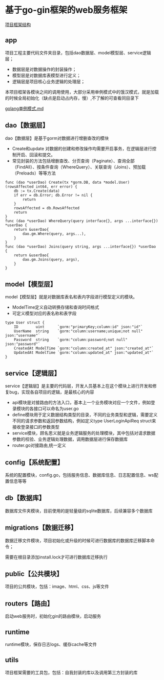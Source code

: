 
# 基于go-gin框架的web服务框架
[项目框架结构](./public/image/ginServerPath.png)
## app 
项目工程主要代码文件夹目录，包括dao数据层、model模型层、service逻辑层；

- 数据层是对数据操作的封装操作；
- 模型层是对数据库表模型进行定义；
- 逻辑层是项目核心业务逻辑的处理层；

本项目框架各模块之间的调用使用，大部分采用单例模式中的饿汉模式，就是加载的时候全局初始化（缺点是启动占内存，慢）,不了解的可查看同目录下

[golang单例模式.md](./golang单例模式.md)

## dao【数据层】
dao【数据层】是基于gorm对数据进行增删查改的模块
- Create和update 对数据的创建和修改操作均需要开启事务，在逻辑层进行控制开启、回滚和提交。
- 常见封装的方法包括增删查改、分页查询（Paginate）、查询全部（FindAll）、按条件查询（WhereQuery）、关联查询（Joins）、预加载（Preloads）等等方法

```
func (dao *userDao) Create(tx *gorm.DB, data *model.User) (rowsAffected int64, err error) {
	db := tx.Create(data)
	if err = db.Error; db.Error != nil {
		return
	}
	rowsAffected = db.RowsAffected
	return
}
func (dao *userDao) WhereQuery(query interface{}, args ...interface{}) *userDao {
	return &userDao{
		dao.gm.Where(query, args...),
	}
}
func (dao *userDao) Joins(query string, args ...interface{}) *userDao {
	return &userDao{
		dao.gm.Joins(query, args),
	}
}
```
## model【模型层】
model【模型层】就是对数据库表名和表内字段进行模型定义的模块。
- ModelTime定义自动转换存储和查询时间格式
- 可定义模型对应的表名称和表字段

```
type User struct {
	ID        uint      `gorm:"primaryKey;column:id" json:"id"`
	UserName  string    `gorm:"column:username;unique;not null" json:"username"`
	Password  string    `gorm:"column:password;not null" json:"password"`
	CreatedAt ModelTime `gorm:"column:created_at" json:"created_at"`
	UpdatedAt ModelTime `gorm:"column:updated_at" json:"updated_at"`
}
```
## service【逻辑层】
service【逻辑层】是主要的代码层，开发人员基本上在这个模块上进行开发和修复bug，实现各自项目的逻辑，是最核心的内容
- api模块是对接路由的方法入口，基本上一个业务模块对应一个文件，例如登录模块的各接口可以命名为user.go
- define模块用于定义数据结构类型的目录，不同的业务类型和逻辑，需要定义不同的请求参数和返回参数结构，例如定义type UserLoginApiReq struct来接收登录接口的参数类型
- service模块，顾名思义就是业务逻辑服务的处理模块，其中包括对请求数据参数的校验、业务逻辑处理数据，调用数据层进行保存数据库
- router.go对接路由,统一定义

## config【系统配置】
系统的配置模块，config.go，包括服务信息、数据库信息、日志配置信息、ws配置信息等等

## db【数据库】
数据库文件夹模块，目前使用的是轻量级的sqlite数据库，后续兼容多个数据库

## migrations【数据迁移】
数据迁移文件模块，项目初始化或升级的时候可进行数据库的数据库迁移脚本命令；

需要在根目录添加install.lock才可进行数据库迁移执行

## public【公共模块】
项目的公共模块，包括：image、html、css、js等文件

## routers【路由】
启动web服务时，初始化gin的路由模块，启动服务

## runtime
runtime模块，保存日志logs、缓存cache等文件

## utils
项目框架需要的工具包，包括：自我封装的库以及调用第三方封装的库